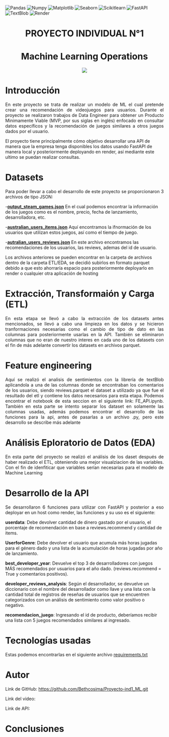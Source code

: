 ![Pandas](https://img.shields.io/badge/-Pandas-333333?style=flat&logo=pandas)
![Numpy](https://img.shields.io/badge/-Numpy-333333?style=flat&logo=numpy)
![Matplotlib](https://img.shields.io/badge/-Matplotlib-333333?style=flat&logo=matplotlib)
![Seaborn](https://img.shields.io/badge/-Seaborn-333333?style=flat&logo=seaborn)
![Scikitlearn](https://img.shields.io/badge/-Scikitlearn-333333?style=flat&logo=scikitlearn)
![FastAPI](https://img.shields.io/badge/-FastAPI-333333?style=flat&logo=fastapi)
![TextBlob](https://img.shields.io/badge/-TextBlob-333333?style=flat&logo=textblob)
![Render](https://img.shields.io/badge/-Render-333333?style=flat&logo=render)

<h1 align= center>PROYECTO INDIVIDUAL N°1<h1>
<h1 align= center>Machine Learning Operations</h1>
<p align=center><img src=https://www.edsrobotics.com/wp-content/uploads/2021/01/deep-learning.jpg><p>

<h1 align= left> Introducción</h1>
  
<p align= justify>En este proyecto se trata de realizar un modelo de ML el cual pretende crear una recomendación de videojuegos para usuarios. Durante el proyecto se realizaron trabajos de Data Engineer para obtener un Producto Minimamente Viable (MVP, por sus siglas en inglés) enfocado en consultar datos específicos y la recomendación de juegos similares a otros juegos dados por el usuario.

El proyecto tiene principalmente cómo objetivo desarrollar una API de manera que la empresa tenga disponibles los datos usando FastAPI de manera local y posteriormente deployando en render, así mediante este ultimo  se puedan realizar consultas.</p> 

<h1 align= left>Datasets</h1>
  
<p align = justify> Para poder llevar a cabo el desarrollo de este proyecto se proporcionaron 3 archivos de tipo JSON:
  
-<b>[output_steam_games.json](ETL-EDA/Archivos/output_steam_games.parquet)</b> En el cual podemos encontrar la información de los juegos como es el nombre, precio, fecha de lanzamiento, desarrolladora, etc.

-<b>[australian_users_items.json](ETL-EDA/Archivos/australian_users_items.parquet)</b> Aquí encontramos la ifnormación de los usuarios que utilizan estos juegos, así como el tiempo de juego.

-<b>[autralian_users_reviews.json](ETL-EDA/Archivos/australian_user_reviews.parquet)</b> En este archivo encontramos las recomendaciones de los usuarios, las reviews, ademas del id de usuario.

Los archivos anteriores se pueden encontrar en la carpeta de archivos dentro de la carpeta ETL/EDA, se decidió subirlos en formato parquet debido a que esto ahorraría espacio para posteriormente deployarlo en render o cualquier otra aplicación de hosting
</p>


<h1 align= left>Extracción, Transformaión y Carga (ETL)</h1>
<p align = justify>En esta etapa se llevó a cabo la extracción de los datasets antes mencionados, se llevó a cabo una limpieza en los datos y se hicieron tranformaciones necesarias como el cambio de tipo de dato en las columnas para posteriormente usarlas en la API. También se eliminaron columnas que no eran de nuestro interes en cada uno de los datasets con el fin de más adelante convertir los datasets en archivos parquet.</p>

<h1 align= left>Feature engineering</h1>

<p align = justify>Aquí se realizó el analisis de sentimientos con la librería de textBlob aplicandola a una de las columnas donde se encontraban los comentarios de los usuarios, siendo reviews.parquet el dataset a utilizado ya que fue el resultado del etl y contiene los datos necesarios para esta etapa. Podemos encontrar el notebook de esta seccion en el siguiente link: FE_API.ipynb.
También en esta parte se intento separar los dataset en solamente las columnas usadas, además podemos encontrar el desarrollo de las funciones para la api, antes de pasarlas a un archivo .py, pero este desarrollo se describe más adelante
</p>


<h1 align= left>Análisis Eploratorio de Datos (EDA)</h1>

<p align = justify>En esta parte del proyecto se realizó el análisis de los daset después de haber realizado el ETL, obteniendo una mejor visualziacion  de las variables. Con el fin de idenfiticar que variables serían necesarias para el modelo de Machine Learning</p>


<h1 align= left>Desarrollo de la API</h1>
<p align = justify>Se desarrollaron 6 funciones para utilizar con FastAPI y posterior a eso deployar en un host como render, las funciones y su uso es el siguiente: 

**userdata**: Debe devolver cantidad de dinero gastado por el usuario, el porcentaje de recomendación en base a reviews.recommend y cantidad de items.

**UserforGenre**: Debe devolver el usuario que acumula más horas jugadas para el género dado y una lista de la acumulación de horas jugadas por año de lanzamiento.

**best_developer_year**: Devuelve el top 3 de desarrolladores con juegos MÁS recomendados por usuarios para el año dado. (reviews.recommend = True y comentarios positivos).

**developer_reviews_analysis**: Según el desarrollador, se devuelve un diccionario con el nombre del desarrollador como llave y una lista con la cantidad total de registros de reseñas de usuarios que se encuentren categorizados con un análisis de sentimiento como valor positivo o negativo.

**recomendacion_juego**:  Ingresando el id de producto, deberíamos recibir una lista con 5 juegos recomendados similares al ingresado.
</p>

# Tecnologías usadas
Estas podemos encontrarlas en el siguiente archivo [requirements.txt](requirements.txt)

# Autor

Link de GitHub: https://github.com/Bethcosima/Proyecto-ind1_ML.git

Link del video:

Link de API: 

<h1 align= left>Conclusiones</h1>
<p align = justify></p>
